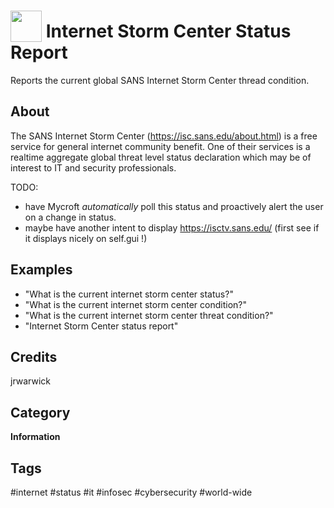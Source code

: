 # <img src="https://raw.githack.com/FortAwesome/Font-Awesome/master/svgs/solid/tachometer-alt.svg" card_color="#22A7F0" width="50" height="50" style="vertical-align:bottom"/> Internet Storm Center Status Report
Reports the current global SANS Internet Storm Center thread condition.

## About
The SANS Internet Storm Center (https://isc.sans.edu/about.html) is a free service for general internet community benefit. One of their services is a realtime aggregate global threat level status declaration which may be of interest to IT and security professionals.

TODO: 
 - have Mycroft *automatically* poll this status and proactively alert the user on a change in status.
 - maybe have another intent to display https://isctv.sans.edu/  (first see if it displays nicely on self.gui !)

## Examples
* "What is the current internet storm center status?"
* "What is the current internet storm center condition?"
* "What is the current internet storm center threat condition?"
* "Internet Storm Center status report"

## Credits
jrwarwick

## Category
**Information**

## Tags
#internet
#status
#it
#infosec
#cybersecurity
#world-wide

